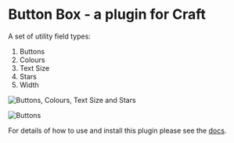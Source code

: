 # Button Box - a plugin for Craft

A set of utility field types:

1. Buttons
2. Colours
3. Text Size
4. Stars
5. Width

![Buttons, Colours, Text Size and Stars](http://s3-eu-west-1.amazonaws.com/supercoolplugins/Button-Box/width-star-colours-text-size.jpg)

![Buttons](http://s3-eu-west-1.amazonaws.com/supercoolplugins/Button-Box/buttons.jpg)

For details of how to use and install this plugin please see the [docs](http://plugins.supercooldesign.co.uk/plugin/button-box/docs).
